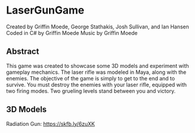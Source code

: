 # LaserGunGame
Created by Griffin Moede, George Stathakis, Josh Sullivan, and Ian Hansen
Coded in C# by Griffin Moede
Music by Griffin Moede

## Abstract
This game was created to showcase some 3D models and experiment with gameplay mechanics. The laser rifle was modeled in Maya, along with the enemies.
The objective of the game is simply to get to the end and to survive. You must destroy the enemies with your laser rifle, equipped with two firing modes.
Two grueling levels stand between you and victory.

## 3D Models
Radiation Gun: https://skfb.ly/6zuXK
